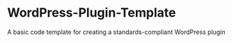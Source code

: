 WordPress-Plugin-Template
=========================

A basic code template for creating a standards-compliant WordPress plugin
